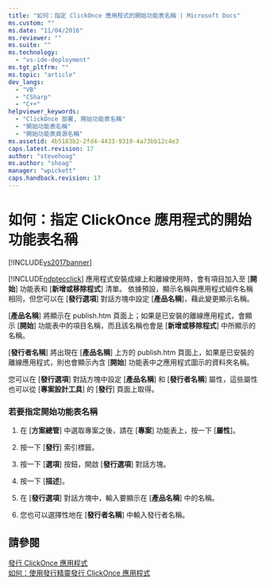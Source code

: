 ```yaml
---
title: "如何：指定 ClickOnce 應用程式的開始功能表名稱 | Microsoft Docs"
ms.custom: ""
ms.date: "11/04/2016"
ms.reviewer: ""
ms.suite: ""
ms.technology: 
  - "vs-ide-deployment"
ms.tgt_pltfrm: ""
ms.topic: "article"
dev_langs: 
  - "VB"
  - "CSharp"
  - "C++"
helpviewer_keywords: 
  - "ClickOnce 部署, 開始功能表名稱"
  - "開始功能表名稱"
  - "開始功能表資源名稱"
ms.assetid: 4b5183b2-2fd4-4433-9310-4a73bb12c4e3
caps.latest.revision: 17
author: "stevehoag"
ms.author: "shoag"
manager: "wpickett"
caps.handback.revision: 17
---
```

# 如何：指定 ClickOnce 應用程式的開始功能表名稱
[!INCLUDE[vs2017banner](../code-quality/includes/vs2017banner.md)]

[!INCLUDE[ndptecclick](../deployment/includes/ndptecclick_md.md)] 應用程式安裝成線上和離線使用時，會有項目加入至 \[**開始**\] 功能表和 \[**新增或移除程式**\] 清單。  依據預設，顯示名稱與應用程式組件名稱相同，但您可以在 \[**發行選項**\] 對話方塊中設定 \[**產品名稱**\]，藉此變更顯示名稱。  
  
 \[**產品名稱**\] 將顯示在 publish.htm 頁面上；如果是已安裝的離線應用程式，會顯示 \[**開始**\] 功能表中的項目名稱，而且該名稱也會是 \[**新增或移除程式**\] 中所顯示的名稱。  
  
 \[**發行者名稱**\] 將出現在 \[**產品名稱**\] 上方的 publish.htm 頁面上，如果是已安裝的離線應用程式，則也會顯示內含 \[**開始**\] 功能表中之應用程式圖示的資料夾名稱。  
  
 您可以在 \[**發行選項**\] 對話方塊中設定 \[**產品名稱**\] 和 \[**發行者名稱**\] 屬性，這些屬性也可以從 \[**專案設計工具**\] 的 \[**發行**\] 頁面上取得。  
  
### 若要指定開始功能表名稱  
  
1.  在 \[**方案總管**\] 中選取專案之後，請在 \[**專案**\] 功能表上，按一下 \[**屬性**\]。  
  
2.  按一下 \[**發行**\] 索引標籤。  
  
3.  按一下 \[**選項**\] 按鈕，開啟 \[**發行選項**\] 對話方塊。  
  
4.  按一下 \[**描述**\]。  
  
5.  在 \[**發行選項**\] 對話方塊中，輸入要顯示在 \[**產品名稱**\] 中的名稱。  
  
6.  您也可以選擇性地在 \[**發行者名稱**\] 中輸入發行者名稱。  
  
## 請參閱  
 [發行 ClickOnce 應用程式](../deployment/publishing-clickonce-applications.md)   
 [如何：使用發行精靈發行 ClickOnce 應用程式](../Topic/How%20to:%20Publish%20a%20ClickOnce%20Application%20using%20the%20Publish%20Wizard.md)